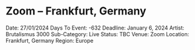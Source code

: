 # Zoom – Frankfurt, Germany

Date: 27/01/2024
Days To Event: -632
Deadline: January 6, 2024
Artist: Brutalismus 3000
Sub-Category: Live
Status: TBC
Venue: Zoom
Location: Frankfurt, Germany
Region: Europe